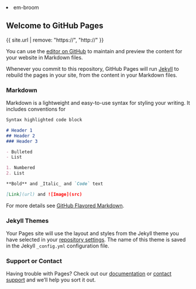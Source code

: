 <link href="https://emoji.template.pc-cdn.de/emoji.css" rel="stylesheet">
<li class="emoji" data-clipboard-text="&lt;i class=&quot;em em-broom&quot; aria-role=&quot;presentation&quot; aria-label=&quot;BROOM&quot;&gt;&lt;/i&gt;">
<i class="em em-broom" aria-role="presentation" aria-label="BROOM"></i> em-<span class="name" data-alternative-names=",BROOM">broom</span>
</li>


## Welcome to GitHub Pages

{{ site.url | remove: "https://", "http://" }}

You can use the [editor on GitHub](https://github.com/pfeifferch/playground/edit/main/docs/index.md) to maintain and preview the content for your website in Markdown files.

Whenever you commit to this repository, GitHub Pages will run [Jekyll](https://jekyllrb.com/) to rebuild the pages in your site, from the content in your Markdown files.

### Markdown

Markdown is a lightweight and easy-to-use syntax for styling your writing. It includes conventions for

```markdown
Syntax highlighted code block

# Header 1
## Header 2
### Header 3

- Bulleted
- List

1. Numbered
2. List

**Bold** and _Italic_ and `Code` text

[Link](url) and ![Image](src)
```

For more details see [GitHub Flavored Markdown](https://guides.github.com/features/mastering-markdown/).

### Jekyll Themes

Your Pages site will use the layout and styles from the Jekyll theme you have selected in your [repository settings](https://github.com/pfeifferch/playground/settings). The name of this theme is saved in the Jekyll `_config.yml` configuration file.

### Support or Contact

Having trouble with Pages? Check out our [documentation](https://docs.github.com/categories/github-pages-basics/) or [contact support](https://github.com/contact) and we’ll help you sort it out.
